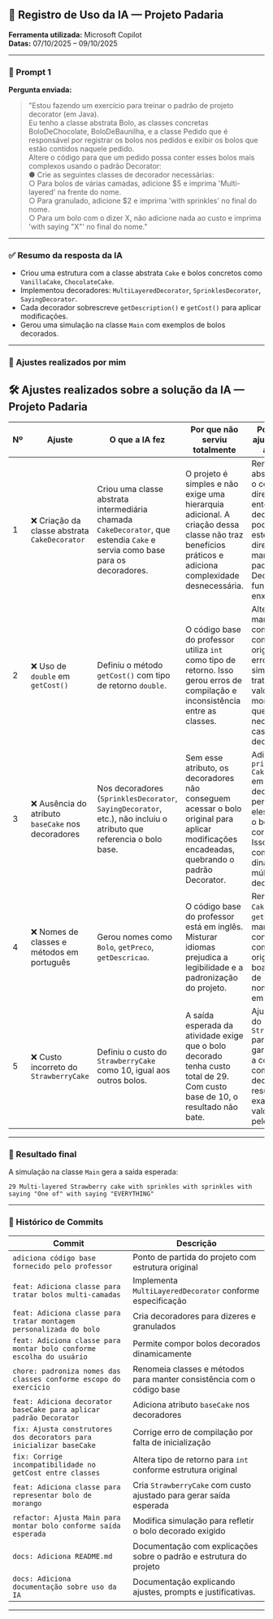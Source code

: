 ## 📘 Registro de Uso da IA — Projeto Padaria

**Ferramenta utilizada:** Microsoft Copilot  
**Datas:** 07/10/2025 – 09/10/2025

---

### 🧠 Prompt 1

**Pergunta enviada:**

> "Estou fazendo um exercício para treinar o padrão de projeto decorator (em Java).  
> Eu tenho a classe abstrata Bolo, as classes concretas BoloDeChocolate, BoloDeBaunilha, e a classe Pedido que é responsável por registrar os bolos nos pedidos e exibir os bolos que estão contidos naquele pedido.  
> Altere o código para que um pedido possa conter esses bolos mais complexos usando o padrão Decorator:  
> ● Crie as seguintes classes de decorador necessárias:  
> ○ Para bolos de várias camadas, adicione $5 e imprima 'Multi-layered' na frente do nome.  
> ○ Para granulado, adicione $2 e imprima 'with sprinkles' no final do nome.  
> ○ Para um bolo com o dizer X, não adicione nada ao custo e imprima 'with saying "X"' no final do nome."

---

### ✅ Resumo da resposta da IA

- Criou uma estrutura com a classe abstrata `Cake` e bolos concretos como `VanillaCake`, `ChocolateCake`.
- Implementou decoradores: `MultiLayeredDecorator`, `SprinklesDecorator`, `SayingDecorator`.
- Cada decorador sobrescreve `getDescription()` e `getCost()` para aplicar modificações.
- Gerou uma simulação na classe `Main` com exemplos de bolos decorados.

---

### 🔧 Ajustes realizados por mim
## 🛠️ Ajustes realizados sobre a solução da IA — Projeto Padaria

| Nº | Ajuste | O que a IA fez | Por que não serviu totalmente | Por que meu ajuste melhora a solução |
|----|--------|----------------|-------------------------------|--------------------------------------|
| 1 | ❌ Criação da classe abstrata `CakeDecorator` | Criou uma classe abstrata intermediária chamada `CakeDecorator`, que estendia `Cake` e servia como base para os decoradores. | O projeto é simples e não exige uma hierarquia adicional. A criação dessa classe não traz benefícios práticos e adiciona complexidade desnecessária. | Remover essa abstração torna o código mais direto e fácil de entender. Os decoradores podem estender `Cake` diretamente, mantendo o padrão Decorator funcional e enxuto. |
| 2 | ❌ Uso de `double` em `getCost()` | Definiu o método `getCost()` com tipo de retorno `double`. | O código base do professor utiliza `int` como tipo de retorno. Isso gerou erros de compilação e inconsistência entre as classes. | Alterar para `int` mantém compatibilidade com o código original, evita erros e simplifica o tratamento dos valores monetários, já que não há necessidade de casas decimais. |
| 3 | ❌ Ausência do atributo `baseCake` nos decoradores | Nos decoradores (`SprinklesDecorator`, `SayingDecorator`, etc.), não incluiu o atributo que referencia o bolo base. | Sem esse atributo, os decoradores não conseguem acessar o bolo original para aplicar modificações encadeadas, quebrando o padrão Decorator. | Adicionei `private final Cake baseCake` em cada decorador, permitindo que eles envolvam o bolo original corretamente. Isso viabiliza a composição dinâmica de múltiplos decoradores. |
| 4 | ❌ Nomes de classes e métodos em português | Gerou nomes como `Bolo`, `getPreco`, `getDescricao`. | O código base do professor está em inglês. Misturar idiomas prejudica a legibilidade e a padronização do projeto. | Renomeei para `Cake`, `getCost`, `getDescription`, mantendo consistência com o código original e com boas práticas de nomenclatura em Java. |
| 5 | ❌ Custo incorreto do `StrawberryCake` | Definiu o custo do `StrawberryCake` como 10, igual aos outros bolos. | A saída esperada da atividade exige que o bolo decorado tenha custo total de 29. Com custo base de 10, o resultado não bate. | Ajustei o custo do `StrawberryCake` para 20, garantindo que a composição com os decoradores resulte exatamente no valor esperado pelo professor. |


---

### 🧪 Resultado final

A simulação na classe `Main` gera a saída esperada:

```
29 Multi-layered Strawberry cake with sprinkles with sprinkles with saying "One of" with saying "EVERYTHING"
```

---

### 📜 Histórico de Commits

| Commit                                                               | Descrição                                                             |
|----------------------------------------------------------------------|-----------------------------------------------------------------------|
| `adiciona código base fornecido pelo professor`                      | Ponto de partida do projeto com estrutura original                    |
| `feat: Adiciona classe para tratar bolos multi-camadas`              | Implementa `MultiLayeredDecorator` conforme especificação             |
| `feat: Adiciona classe para tratar montagem personalizada do bolo`   | Cria decoradores para dizeres e granulados                            |
| `feat: Adiciona classe para montar bolo conforme escolha do usuário` | Permite compor bolos decorados dinamicamente                          |
| `chore: padroniza nomes das classes conforme escopo do exercício`    | Renomeia classes e métodos para manter consistência com o código base |
| `feat: Adiciona decorator baseCake para aplicar padrão Decorator`    | Adiciona atributo `baseCake` nos decoradores                          |
| `fix: Ajusta construtores dos decorators para inicializar baseCake`  | Corrige erro de compilação por falta de inicialização                 |
| `fix: Corrige incompatibilidade no getCost entre classes`            | Altera tipo de retorno para `int` conforme estrutura original         |
| `feat: Adiciona classe para representar bolo de morango`             | Cria `StrawberryCake` com custo ajustado para gerar saída esperada    |
| `refactor: Ajusta Main para montar bolo conforme saída esperada`     | Modifica simulação para refletir o bolo decorado exigido              |
| `docs: Adiciona README.md`                                           | Documentação com explicações sobre o padrão e estrutura do projeto    |
| `docs: Adiciona documentação sobre uso da IA`                        | Documentação explicando ajustes, prompts e justificativas.            |

---
